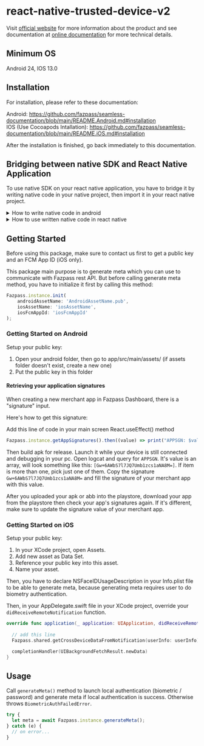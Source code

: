 # react-native-trusted-device-v2

Visit [official website](https://fazpass.com) for more information about the product and see documentation at [online documentation](https://doc.fazpass.com) for more technical details.

## Minimum OS

Android 24, IOS 13.0

## Installation

For installation, please refer to these documentation:

Android: https://github.com/fazpass/seamless-documentation/blob/main/README.Android.md#installation <br>
IOS (Use Cocoapods Intallation): https://github.com/fazpass/seamless-documentation/blob/main/README.iOS.md#installation <br>

After the installation is finished, go back immediately to this documentation.

## Bridging between native SDK and React Native Application

To use native SDK on your react native application, you have to bridge it by writing native code in your native project, then import it in your react native project.

<details>

<summary>How to write native code in android</summary>

### Writing Native Code in Android

Make sure Fazpass SDK is installed correctly by importing the SDK in your android project. If there is no error, then continue reading.

1. Open your android project, then find your main application file (app/src/main/"java/kotlin"/<app_package>/MainApplication.kt). Then add FazpassPackage in getPackages() function:

```kotlin
class MainApplication : Application(), ReactApplication {

  override val reactNativeHost: ReactNativeHost =
      object : DefaultReactNativeHost(this) {
        override fun getPackages(): List<ReactPackage> =
            PackageList(this).packages.apply {
              // Packages that cannot be autolinked yet can be added manually here, for example:
              // add(MyReactNativePackage())

                // Add Fazpass Package
                add(FazpassPackage())
            }

        override fun getJSMainModuleName(): String = "index"

        override fun getUseDeveloperSupport(): Boolean = BuildConfig.DEBUG

        override val isNewArchEnabled: Boolean = BuildConfig.IS_NEW_ARCHITECTURE_ENABLED
        override val isHermesEnabled: Boolean = BuildConfig.IS_HERMES_ENABLED
      }

  override val reactHost: ReactHost
    get() = getDefaultReactHost(applicationContext, reactNativeHost)

  override fun onCreate() {
    super.onCreate()
    SoLoader.init(this, false)
    if (BuildConfig.IS_NEW_ARCHITECTURE_ENABLED) {
      // If you opted-in for the New Architecture, we load the native entry point for this app.
      load()
    }
  }
}
```

2. Create the FazpassPackage class:

```kotlin
class FazpassPackage: ReactPackage {

    private val fazpass = FazpassFactory.getInstance()

    override fun createNativeModules(context: ReactApplicationContext): MutableList<NativeModule> {
        fazpass.init(context.applicationContext, YOUR-PUBLIC-KEY.pub)
        return listOf(FazpassModule(context, fazpass), CrossDeviceModule(context, fazpass)).toMutableList()
    }

    override fun createViewManagers(p0: ReactApplicationContext): MutableList<ViewManager<View, ReactShadowNode<*>>> =
        mutableListOf()
}
```

3. Create the FazpassModule class:

```kotlin
class FazpassModule(context: ReactApplicationContext, private val fazpass: Fazpass): ReactContextBaseJavaModule(context) {

    override fun getName(): String = "TrustedDeviceV2"

    @ReactMethod
    fun generateMeta(accountIndex: Double, promise: Promise) {
        val activity = reactApplicationContext.currentActivity
        if (activity == null) {
            promise.reject(NullPointerException("Activity not found!"))
            return
        }

        UiThreadUtil.runOnUiThread {
            fazpass.generateMeta(activity, accountIndex.toInt()) { meta, e ->
                if (e != null) {
                    promise.reject(e.name)
                    return@generateMeta
                }

                promise.resolve(meta)
            }
        }
    }

    @ReactMethod
    fun generateNewSecretKey(promise: Promise) {
        fazpass.generateNewSecretKey(reactApplicationContext.applicationContext)
        promise.resolve(null)
    }

    @ReactMethod
    fun setSettings(accountIndex: Double, settingsString: String?, promise: Promise) {
        val settings = if (settingsString != null) FazpassSettings.fromString(settingsString) else null
        fazpass.setSettings(reactApplicationContext.applicationContext, accountIndex.toInt(), settings)
        promise.resolve(null)
    }

    @ReactMethod
    fun getSettings(accountIndex: Double, promise: Promise) {
        val settings = fazpass.getSettings(accountIndex.toInt())
        promise.resolve(settings?.toString())
    }

    @ReactMethod
    fun getCrossDeviceDataFromNotification(promise: Promise) {
        val activity = reactApplicationContext.currentActivity
        if (activity == null) {
            promise.reject(NullPointerException("Activity not found!"))
            return
        }

        val data = fazpass.getCrossDeviceDataFromNotification(activity.intent)
        val map = if (data != null) Arguments.makeNativeMap(data.toMap()) else null
        promise.resolve(map)
    }

    @ReactMethod
    fun getAppSignatures(promise: Promise) {
        val activity = reactApplicationContext.currentActivity
        if (activity == null) {
            promise.reject(NullPointerException("Activity not found!"))
            return
        }

        val signatures = fazpass.getAppSignatures(activity)
        val array = Arguments.createArray()
        signatures.forEach { item -> array.pushString(item) }
        promise.resolve(array)
    }
}
```

4. Create the CrossDeviceModule class:

```kotlin
class CrossDeviceModule(reactContext: ReactApplicationContext, fazpass: Fazpass): ReactContextBaseJavaModule(reactContext) {

    companion object {
        const val NAME = "CrossDevice"
    }

    override fun getName(): String = NAME

    private val streamInstance: CrossDeviceDataStream =
        fazpass.getCrossDeviceDataStreamInstance(reactApplicationContext.applicationContext)

    private var listenerCount = 0

    private fun sendEvent(reactContext: ReactContext, eventName: String, params: WritableMap?) {
        reactContext
            .getJSModule(DeviceEventManagerModule.RCTDeviceEventEmitter::class.java)
            .emit(eventName, params)
    }

    @ReactMethod
    fun addListener(eventName: String) {
        if (listenerCount == 0) {
            // Set up any upstream listeners or background tasks as necessary
            streamInstance.listen {
                sendEvent(
                    reactApplicationContext,
                    eventName,
                    Arguments.makeNativeMap(it.toMap())
                )
            }
        }

        listenerCount += 1
    }

    @ReactMethod
    fun removeListeners(count: Int) {
        listenerCount -= count
        if (listenerCount == 0) {
            streamInstance.close()
        }
    }
}
```

</details>

<details>

<summary>How to use written native code in react native</summary>

### Using Written Native Code in React Native

1. In your root project, create a fazpass module directory (modules/fazpass)
2. Create index.tsx file:

```ts
import { NativeModules, Platform } from 'react-native';
import { SensitiveData } from './sensitive-data.tsx';
import FazpassSettings, { FazpassSettingsBuilder } from './fazpass-settings.tsx';
import CrossDeviceDataStream from './cross-device-data-stream.tsx';
import CrossDeviceData from './cross-device-data.tsx';
import type FazpassInterface from './fazpass-interface.tsx';

const LINKING_ERROR =
  'The package \'react-native-trusted-device-v2\' doesn\'t seem to be linked. Make sure: \n\n' +
  Platform.select({ ios: "- You have run 'pod install'\n", default: '' }) +
  '- You rebuilt the app after installing the package\n' +
  '- You are not using Expo Go\n';

const TrustedDeviceV2 = NativeModules.TrustedDeviceV2
  ? NativeModules.TrustedDeviceV2
  : new Proxy(
      {},
      {
        get() {
          throw new Error(LINKING_ERROR);
        },
      }
    );

const CrossDevice = NativeModules.CrossDevice
  ? NativeModules.CrossDevice
  : new Proxy(
    {},
    {
      get() {
        throw new Error(LINKING_ERROR);
      },
    }
  );

export default class Fazpass implements FazpassInterface {

  static instance = new Fazpass();

  #getCrossDeviceDataStream: CrossDeviceDataStream;

  private constructor() {
    this.#getCrossDeviceDataStream = new CrossDeviceDataStream(CrossDevice);
  }

  generateMeta(accountIndex: number = -1): Promise<string> {
    return TrustedDeviceV2.generateMeta(accountIndex);
  }

  generateNewSecretKey(): Promise<void> {
    return TrustedDeviceV2.generateNewSecretKey();
  }

  setSettings(accountIndex: number, settings?: FazpassSettings | undefined): Promise<void> {
    return TrustedDeviceV2.setSettings(accountIndex, settings?.toString());
  }

  async getSettings(accountIndex: number): Promise<FazpassSettings | undefined> {
    const settingsString = await (TrustedDeviceV2.getSettings(accountIndex) as Promise<string | undefined>);
    return settingsString ? FazpassSettings.fromString(settingsString) : undefined;
  }

  getCrossDeviceDataStreamInstance(): CrossDeviceDataStream {
    return this.#getCrossDeviceDataStream;
  }

  async getCrossDeviceDataFromNotification(): Promise<CrossDeviceData | undefined> {
    const data = await (TrustedDeviceV2.getCrossDeviceRequestFromNotification() as Promise<any>);
    return data ? new CrossDeviceData(data) : undefined;
  }

  async getAppSignatures(): Promise<Array<string>> {
    if (Platform.OS === 'android') {
      return await TrustedDeviceV2.getAppSignatures();
    }

    return [];
  }
}

export { SensitiveData };
export { FazpassSettings, FazpassSettingsBuilder };
export { CrossDeviceData };
export { CrossDeviceDataStream };
```

3. Create fazpass-interface.tsx file:

```ts
import { CrossDeviceData, CrossDeviceDataStream, FazpassSettings } from '.';

export default interface FazpassInterface {

  /**
   * Retrieves application signatures.
   *
   * Only works in android. Will return empty list in iOS.
   */
  getAppSignatures(): Promise<Array<string> | undefined>;

  /**
   * Collects specific data according to settings and generate meta from it as Base64 string.
   *
   * You can use this meta to hit Fazpass API endpoint. Calling this method will automatically launch
   * local authentication (biometric / password). Any rules that have been set in method {@link Fazpass.setSettings()}
   * will be applied according to the `accountIndex` parameter.
   *
   * Throws any {@link FazpassException} if an error occurred.
   */
  generateMeta(accountIndex: number): Promise<string>;

  /**
   * Generates new secret key for high level biometric settings.
   *
   * Before generating meta with "High Level Biometric" settings, You have to generate secret key first by
   * calling this method. This secret key will be invalidated when there is a new biometric enrolled or all
   * biometric is cleared, which makes your active fazpass id to get revoked when you hit Fazpass Check API
   * using meta generated with "High Level Biometric" settings. When secret key has been invalidated, you have
   * to call this method to generate new secret key and enroll your device with Fazpass Enroll API to make
   * your device trusted again.
   *
   * Might throws exception when generating new secret key. Report this exception as a bug when that happens.
   */
  generateNewSecretKey(): Promise<void>;

  /**
   * Sets rules for data collection in{@link Fazpass.generateMeta()} method.
   *
   * Sets which sensitive information is collected in {@link Fazpass.generateMeta()} method
   * and applies them according to `accountIndex` parameter. Accepts {@link FazpassSettings} for `settings`
   * parameter. Settings will be stored in SharedPreferences (UserDefaults in iOS), so it will
   * not persist when application data is cleared / application is uninstalled. To delete
   * stored settings, pass undefined on `settings` parameter.
   */
  setSettings(accountIndex: number, settings?: FazpassSettings): Promise<void>;

  /**
   * Retrieves the rules that has been set in {@link Fazpass.setSettings()} method.
   *
   * Retrieves a stored {@link FazpassSettings} object based on the `accountIndex` parameter.
   * Returns null if there is no stored settings for this `accountIndex`.
   */
  getSettings(accountIndex: number): Promise<FazpassSettings | undefined>;

  /**
   * Retrieves the stream instance of cross device notification data.
   */
  getCrossDeviceDataStreamInstance(): CrossDeviceDataStream;

  /**
   * Retrieves a {@link CrossDeviceData} object obtained from notification.
   *
   * If user launched the application from notification, this method will return data
   * contained in that notification. Will return undefined if user launched the application
   * normally.
   */
  getCrossDeviceDataFromNotification(): Promise<CrossDeviceData | undefined>;

}
```

4. Create sensitive-data.tsx file:

```ts
/**
 * Sensitive data requires the user to grant certain permissions so they could be collected.
 * All sensitive data collection is disabled by default, which means you have to enable each of
 * them manually. Until their required permissions are granted, sensitive data won't
 * be collected even if they have been enabled. Required permissions for each sensitive data have been
 * listed in this member's documentation.
 */
export enum SensitiveData {
    /**
     * AVAILABILITY: ANDROID, IOS
     *
     * To enable location on android, make sure you ask user for these permissions:
     * - android.permission.ACCESS_COARSE_LOCATION or android.permission.ACCESS_FINE_LOCATION
     * - android.permission.FOREGROUND_SERVICE
     *
     * To enable location on ios, declare NSLocationWhenInUseUsageDescription in your Info.plist file
     */
    location = 'location',

    /**
     * AVAILABILITY: IOS
     *
     * To enable vpn on ios, add Network Extensions capability in your project.
     */
    vpn = 'vpn',

    /**
     * AVAILABILITY: ANDROID
     *
     * To enable sim numbers and operators on android, make sure you ask user for these permissions:
     * - android.permission.READ_PHONE_NUMBERS
     * - android.permission.READ_PHONE_STATE
     */
    simOperatorsAndNumbers = 'simOperatorsAndNumbers'
}
```

5. Create fazpass-settings.tsx file:

```ts
import { SensitiveData } from './sensitive-data';

/**
 * An object to be used as settings for {@link Fazpass.setSettings()} method.
 *
 * To construct this object, use it's builder class.
 *
 * @see {@link FazpassSettingsBuilder} for implementation details.
 */
export default class FazpassSettings {
    readonly sensitiveData: SensitiveData[];
    readonly isBiometricLevelHigh: boolean;

    private constructor(sensitiveData: SensitiveData[],  isBiometricLevelHigh: boolean) {
        this.sensitiveData = sensitiveData;
        this.isBiometricLevelHigh = isBiometricLevelHigh;
    }

    static fromBuilder(builder: FazpassSettingsBuilder): FazpassSettings {
        return new FazpassSettings(builder.sensitiveData, builder.isBiometricLevelHigh)
    }

    static fromString(settingsString: string): FazpassSettings {
        const splitter = settingsString.split(";");
        const sensitiveData = splitter[0]!.split(",")
            .filter((it) => it != "")
            .map<SensitiveData>((it) => SensitiveData[it as keyof typeof SensitiveData]);
        const isBiometricLevelHigh = splitter[1] === 'true';

        return new FazpassSettings(sensitiveData ?? [], isBiometricLevelHigh);
    }

    toString(): string {
        return this.sensitiveData.map<string>((it) => it).join(',') + ';' + (this.isBiometricLevelHigh === true ? 'true' : 'false');
    }
}

/**
 * A builder to create {@link FazpassSettings} object.
 *
 * To enable specific sensitive data collection, call `enableSelectedSensitiveData` method
 * and specify which data you want to collect.
 * Otherwise call `disableSelectedSensitiveData` method
 * and specify which data you don't want to collect.
 * To set biometric level to high, call `setBiometricLevelToHigh`. Otherwise call
 * `setBiometricLevelToLow`.
 * To create {@link FazpassSettings} object with this builder configuration, use {@link FazpassSettings.fromBuilder()} method.
 * ```typescript
 * // create builder
 * const builder: FazpassSettingsBuilder = FazpassSettingsBuilder()
 *   .enableSelectedSensitiveData([SensitiveData.location])
 *   .setBiometricLevelToHigh();
 *
 * // construct FazpassSettings with the builder
 * const settings: FazpassSettings = FazpassSettings.fromBuilder(builder);
 * ```
 *
 * You can also copy settings from {@link FazpassSettings} by using the secondary constructor.
 * ```typescript
 * const builder: FazpassSettingsBuilder =
 *   FazpassSettingsBuilder(settings);
 * ```
 */
export class FazpassSettingsBuilder {
   #sensitiveData: SensitiveData[];
   #isBiometricLevelHigh: boolean;

   get sensitiveData() {
       return this.#sensitiveData.map((v) => v);
   }
   get isBiometricLevelHigh() { 
       return this.#isBiometricLevelHigh;
   }

   constructor(settings?: FazpassSettings) {
       this.#sensitiveData = settings ? [...settings.sensitiveData] : [];
       this.#isBiometricLevelHigh = settings?.isBiometricLevelHigh ?? false;
   }

   enableSelectedSensitiveData(sensitiveData: SensitiveData[]): this  {
       for (const data in sensitiveData) {
           const key = data as keyof typeof SensitiveData;
           if (this.#sensitiveData.includes(SensitiveData[key])) {
               continue;
           } else {
               this.#sensitiveData.push(SensitiveData[key]);
           }
       }
       return this;
   }

   disableSelectedSensitiveData(sensitiveData: SensitiveData[]): this {
       for (const data in sensitiveData) {
           const key = data as keyof typeof SensitiveData;
           const willRemoveIndex = this.#sensitiveData.indexOf(SensitiveData[key], 0);
           if (willRemoveIndex > -1) {
               this.#sensitiveData.splice(willRemoveIndex, 1);
           } else {
               continue;
           }
       }
       return this;
   }

   setBiometricLevelToHigh(): this {
       this.#isBiometricLevelHigh = true;
       return this;
   }

   setBiometricLevelToLow(): this {
       this.#isBiometricLevelHigh = false;
       return this;
   }
}
```

6. Create cross-device-data.tsx file:

```ts
/**
 * An object containing data from cross device notification data.
 *
 * This object is only used as data retrieved from {@link Fazpass.getCrossDeviceDataStreamInstance()}
 * and {@link Fazpass.getCrossDeviceDataFromNotification()}.
 */
export default class CrossDeviceData {
    readonly merchantAppId : string;
    readonly deviceReceive : string;
    readonly deviceRequest : string;
    readonly deviceIdReceive : string;
    readonly deviceIdRequest : string;
    readonly expired : string;
    readonly status : string;
    readonly notificationId: string | null;
    readonly action: string | null;

    constructor(data: any) {
        this.merchantAppId = data.merchant_app_id as string;
        this.deviceReceive = data.device_receive as string;
        this.deviceRequest = data.device_request as string;
        this.deviceIdReceive = data.device_id_receive as string;
        this.deviceIdRequest = data.device_id_request as string;
        this.expired = data.expired as string;
        this.status = data.status as string;
        this.notificationId = data.notification_id as string | null;
        this.action = data.action as string | null;
    }
}
```

7. Create cross-device-data-stream.tsx file:

```ts
import { NativeEventEmitter, type EmitterSubscription } from 'react-native';
import CrossDeviceData from './cross-device-data';

/**
 * An instance acquired from {@link Fazpass.getCrossDeviceDataStreamInstance()} to start listening for
 * incoming cross device request notification.
 *
 * call `listen` method to start listening, and call `close` to stop.
 */
export default class CrossDeviceDataStream {
    private static eventType = 'com.fazpass.trusted-device-cd';

    #emitter: NativeEventEmitter;
    #listener: EmitterSubscription | undefined;

    constructor(module: any) {
        this.#emitter = new NativeEventEmitter(module);
    }

    listen(callback: (request: CrossDeviceData) => void) {
        if (this.#listener !== undefined) {
            this.close();
        }
        this.#listener = this.#emitter.addListener(CrossDeviceDataStream.eventType, (event) => {
            const data = new CrossDeviceData(event);
            callback(data);
        });
    }

    close() {
        this.#listener?.remove();
        this.#listener = undefined;
    }
}
```

</details>

## Getting Started

Before using this package, make sure to contact us first to get a public key and an FCM App ID (iOS only).

This package main purpose is to generate meta which you can use to communicate with Fazpass rest API. But
before calling generate meta method, you have to initialize it first by calling this method:

```js
Fazpass.instance.init(
    androidAssetName: 'AndroidAssetName.pub',
    iosAssetName: 'iosAssetName',
    iosFcmAppId: 'iosFcmAppId'
);
```

### Getting Started on Android

Setup your public key:

1. Open your android folder, then go to app/src/main/assets/ (if assets folder doesn't exist, create a new one)
2. Put the public key in this folder

#### Retrieving your application signatures

When creating a new merchant app in Fazpass Dashboard, there is a "signature" input.

Here's how to get this signature:

Add this line of code in your main screen React.useEffect() method

```js
Fazpass.instance.getAppSignatures().then((value) => print("APPSGN: $value"));
```

Then build apk for release. Launch it while your device is still connected and debugging in your pc.
Open logcat and query for `APPSGN`. It's value is an array, will look something like this: `[Gw+6AWbS7l7JQ7Umb1zcs1aNA8M=]`.
If item is more than one, pick just one of them. Copy the signature `Gw+6AWbS7l7JQ7Umb1zcs1aNA8M=` and fill the signature
of your merchant app with this value.

After you uploaded your apk or abb into the playstore, download your app from the playstore then check your app's signatures again.
If it's different, make sure to update the signature value of your merchant app.

### Getting Started on iOS

Setup your public key:

1. In your XCode project, open Assets.
2. Add new asset as Data Set.
3. Reference your public key into this asset.
4. Name your asset.

Then, you have to declare NSFaceIDUsageDescription in your Info.plist file to be able to generate meta, because generating meta requires user to do biometry authentication.

Then, in your AppDelegate.swift file in your XCode project, override your `didReceiveRemoteNotification` function.

```swift
override func application(_ application: UIApplication, didReceiveRemoteNotification userInfo: [AnyHashable : any], fetchCompletionHandler completionHandler: @escaping (UIBackgroundFetchResult) -> Void) {
  
  // add this line
  Fazpass.shared.getCrossDeviceDataFromNotification(userInfo: userInfo)

  completionHandler(UIBackgroundFetchResult.newData)
}
```

## Usage

Call `generateMeta()` method to launch local authentication (biometric / password) and generate meta
if local authentication is success. Otherwise throws `BiometricAuthFailedError`.

```js
try {
  let meta = await Fazpass.instance.generateMeta();
} catch (e) {
  // on error...
}
```
